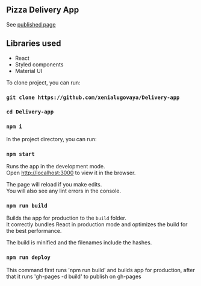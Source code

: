 ## Pizza Delivery App

See <a href=" https://xenialugovaya.github.io/Delivery-app/">published page</a> 

## Libraries used

<ul>
<li>React</li>
<li>Styled components</li>
<li>Material UI</li>
</ul>

To clone project, you can run:

### `git clone https://github.com/xenialugovaya/Delivery-app`
### `cd Delivery-app`
### `npm i`

In the project directory, you can run:

### `npm start`

Runs the app in the development mode.<br />
Open [http://localhost:3000](http://localhost:3000) to view it in the browser.

The page will reload if you make edits.<br />
You will also see any lint errors in the console.

### `npm run build`

Builds the app for production to the `build` folder.<br />
It correctly bundles React in production mode and optimizes the build for the best performance.

The build is minified and the filenames include the hashes.

### `npm run deploy`

This command first runs 'npm run build' and builds app for production, after that it runs 'gh-pages -d build' to publish on gh-pages


